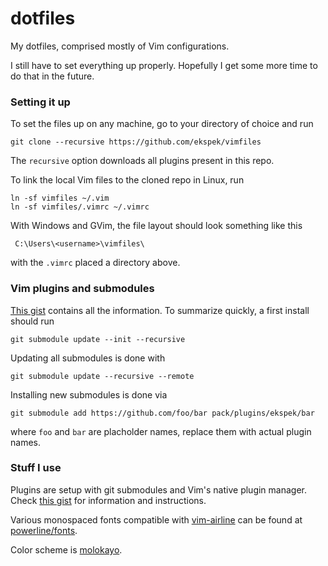 # dotfiles

My dotfiles, comprised mostly of Vim configurations.

I still have to set everything up properly. Hopefully I get some more time to do that in the future.

### Setting it up

To set the files up on any machine, go to your directory of choice and run

    git clone --recursive https://github.com/ekspek/vimfiles

The `recursive` option downloads all plugins present in this repo.

To link the local Vim files to the cloned repo in Linux, run

    ln -sf vimfiles ~/.vim
    ln -sf vimfiles/.vimrc ~/.vimrc

With Windows and GVim, the file layout should look something like this

     C:\Users\<username>\vimfiles\

with the `.vimrc` placed a directory above.

### Vim plugins and submodules

[This gist](https://gist.github.com/manasthakur/d4dc9a610884c60d944a4dd97f0b3560) contains all the information. To summarize quickly, a first install should run

    git submodule update --init --recursive

Updating all submodules is done with

    git submodule update --recursive --remote

Installing new submodules is done via

    git submodule add https://github.com/foo/bar pack/plugins/ekspek/bar

where `foo` and `bar` are placholder names, replace them with actual plugin names.

### Stuff I use

Plugins are setup with git submodules and Vim's native plugin manager. Check [this gist](https://gist.github.com/manasthakur/d4dc9a610884c60d944a4dd97f0b3560) for information and instructions.

Various monospaced fonts compatible with [vim-airline](https://github.com/vim-airline/vim-airline) can be found at [powerline/fonts](https://github.com/powerline/fonts).

Color scheme is [molokayo](https://github.com/fmoralesc/molokayo).
